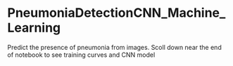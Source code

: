# PneumoniaDetectionCNN_Machine_Learning
Predict the presence of pneumonia from images.
Scoll down near the end of notebook to see training curves and CNN model
